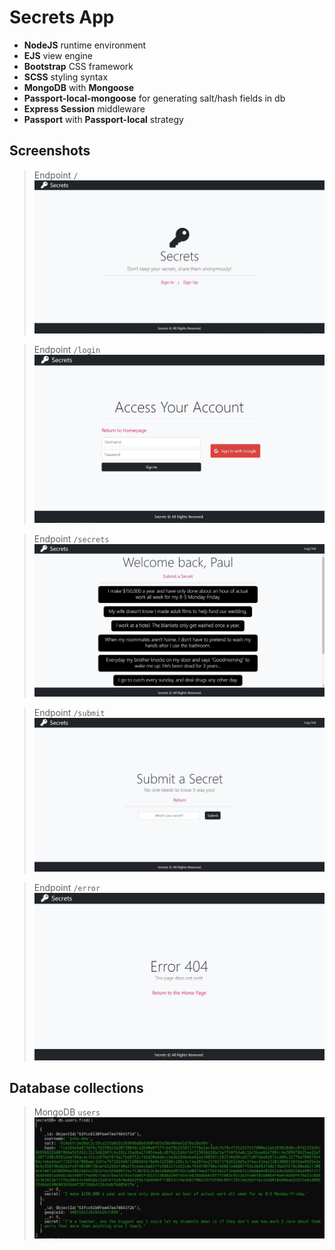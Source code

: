 # Secrets App

- **NodeJS** runtime environment
- **EJS** view engine
- **Bootstrap** CSS framework
- **SCSS** styling syntax
- **MongoDB** with **Mongoose**
- **Passport-local-mongoose** for generating salt/hash fields in db
- **Express Session** middleware
- **Passport** with **Passport-local** strategy

## Screenshots

> Endpoint <code>/</code> ![alt Home Page](img/secrets3.jpg?raw=true)

> Endpoint <code>/login</code> ![alt Login page](img/secrets4.jpg?raw=true)

> Endpoint <code>/secrets</code> ![alt Secrets page](img/secrets1.jpg?raw=true)

> Endpoint <code>/submit</code> ![alt Submit page](img/secrets2.jpg?raw=true)

> Endpoint <code>/error</code> ![alt Error page](img/secrets5.jpg?raw=true)

## Database collections

> MongoDB <code>users</code> ![alt MongoDB Database](img/db.jpg?raw=true)
